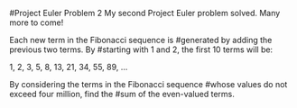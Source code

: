#Project Euler Problem 2
My second Project Euler problem solved. Many more to come!


Each new term in the Fibonacci sequence is #generated by adding the previous two terms. By #starting with 1 and 2, the first 10 terms will be:

1, 2, 3, 5, 8, 13, 21, 34, 55, 89, ...

By considering the terms in the Fibonacci sequence #whose values do not exceed four million, find the #sum of the even-valued terms.
